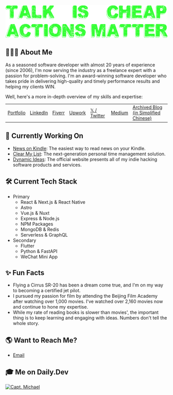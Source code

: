 [![👋 Hi there!](./banner.png)](https://twitter.com/captnotes)

## 👨🏻‍💻 About Me

As a seasoned software developer with almost 20 years of experience (since 2006), I'm now serving the industry as a freelance expert with a passion for problem-solving. I'm an award-winning software developer who takes pride in delivering high-quality and timely performance results and helping my clients WIN.

Well, here's a more in-depth overview of my skills and expertise:

<!-- - [Portfolio](https://CaptMichael.dev)
- [Upwork](https://www.upwork.com/freelancers/~01eed6a13d9b28ab5d)
- [LinkedIn](https://www.linkedin.com/in/XinwenCheng)
- [𝕏 / Twitter](https://twitter.com/CaptMichaelDev)
- [Medium](https://captnotes.medium.com)
- [Archived Blog (in Simplified Chinese)](https://captnotes.github.io) -->

|                                      |                                                     |                                                 |                                                                  |                                                   |                                        |                                                                      |
| ------------------------------------ | --------------------------------------------------- | ----------------------------------------------- | ---------------------------------------------------------------- | ------------------------------------------------- | -------------------------------------- | -------------------------------------------------------------------- |
| [Portfolio](https://CaptMichael.dev) | [LinkedIn](https://www.linkedin.com/in/XinwenCheng) | [Fiverr](https://www.fiverr.com/captmichaeldev) | [Upwork](https://www.upwork.com/freelancers/~01eed6a13d9b28ab5d) | [𝕏 / Twitter](https://twitter.com/CaptMichaelDev) | [Medium](https://captnotes.medium.com) | [Archived Blog (in Simplified Chinese)](https://captnotes.github.io) |

<!-- ## :floppy_disk: GitHub Stats

![GitHub Stats](https://github-readme-stats.vercel.app/api?username=xinwencheng&show_icons=true&theme=github_dark)

![Top Languages](https://github-readme-stats.vercel.app/api/top-langs/?username=xinwencheng&layout=pie&theme=github_dark) -->

## :file_folder: Currently Working On

- [News on Kindle](https://newsonkindle.info): The easiest way to read news on your Kindle.
- [Clear My List](https://clearmylist.io): The next-generation personal time management solution.
- [Dynamic Ideas](https://dynamicideas.ai): The official website presents all of my indie hacking software products and services.

## :hammer_and_wrench: Current Tech Stack

- Primary
  - React & Next.js & React Native
  - Astro
  - Vue.js & Nuxt
  - Express & Node.js
  - NPM Packages
  - MongoDB & Redis
  - Serverless & GraphQL
- Secondary
  - Flutter
  - Python & FastAPI
  - WeChat Mini App

## :sparkles: Fun Facts

- Flying a Cirrus SR-20 has been a dream come true, and I'm on my way to becoming a certified jet pilot.
- I pursued my passion for film by attending the Beijing Film Academy after watching over 1,000 movies. I've watched over 2,160 movies now and continue to hone my expertise.
- While my rate of reading books is slower than movies', the important thing is to keep learning and engaging with ideas. Numbers don't tell the whole story.

## :earth_americas: Want to Reach Me?

- [Email](mailto:CaptMichaelDev@gmail.com?subject=Greeting%20from%20a%20GitHub%20user)

## 🎓 Me on Daily.Dev

<!-- <a href="https://app.daily.dev/captmichael"><img src="https://api.daily.dev/devcards/ec06c252421e46e78714a3afcecc65a6.png?r=deb" width="400" alt="Capt. Michael's Dev Card"/></a> -->

<a href="https://app.daily.dev/captmichael"><img src="https://api.daily.dev/devcards/v2/NA8mSv4fLrDXJ0DNkfg61.png?type=wide&r=gvd" width="652" alt="Capt. Michael"/></a>

<!-- Emoji icons: https://emojipedia.org -->
<!-- Banner generator: https://fontmeme.com/text-generator -->
